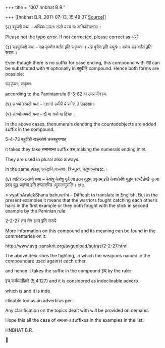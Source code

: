 +++
title = "007 hnbhat B.R."

+++
[[hnbhat B.R.	2011-07-13, 15:48:37 [Source](https://groups.google.com/g/samskrita/c/vyK6t3kYMRw)]]





(२) बहुपदो यथा – अधिकः उन्नतः संसो यस्य सः अधिकोन्नतांसः।  

Please not the typo error. If not corrected, please correct as अंसो



(३) सहपूर्वपदो यथा – सह कृष्णेन वर्तत इति सकृष्णः । सह पुत्रेण इति सपुत्रः। रामेण सह वर्तत इति सरामः।  

Even though there is no suffix for case ending, this compound with सह can be substituted with स optionally in बहुव्रीहि compound. Hence both forms are possible:



सहकृष्णः, सकृष्णः



according to the Paninianrule 6-3-82 वा उपसर्जनस्य.  



(४) संख्योत्तरपदो यथा – दशानां समीपे ये सन्ति,ते उपदशाः।  
  

(५) संख्योभयपदो यथा – द्वौ वा त्रयो वा द्वित्राः ।  

In the above cases, thenumerals denoting the countedobjects are added suffix in the compound.

5-4-73 बहुव्रीहौ सङ्ख्येये डजबहुगणात्

it takes they take समासान्त suffix डच् making the numerals ending in अ.

They are used in plural also always.



In the same way, एकद्वानि,पञ्चषाः, त्रिचतुरा, चतुष्पञ्चाःetc.।



(६) व्यतिहारलक्षणो यथा – केशेषु केशेषु गृहीत्वा इदम्‌ युद्धम्‌ प्रवृत्तम्‌ इति केशाकेशि युद्धम्।दण्दैर्डण्डैः कृत्वा इदम्‌ युद्ध‌ प्रवृत्तम्‌ इति दण्डादण्डि।मुसलामुसलि। etc.  
  
\> vyatihAralakShana bahuvrIhi – Difficult to translate in English. But in the present examples it means that the warriors fought catching each other’s hairs in the first example or they both fought with the stick in second example by the Paninian rule:  

2-2-27 तत्र तेन इदम् इति सरूपे  



More information on this compound and its meaning can be found in the commentaries on it:



<http://www.avg-sanskrit.org/avgupload/sutras/2-2-27.html>



The above describes the fighting, in which the weapons named in the compoundare used against each other.

and hence it takes the suffix in the compound इच् by the rule:



इच् कर्मव्यतीहारे (5,4.127) and it is considered as indeclinable adverb.



which is and it is inde

clinable too as an adverb as per .



Any clarification on the topics dealt with will be provided on demand.



Hope this all the case of समासान्त suffixes in the examples in the list.  

HNBHAT B.R.



